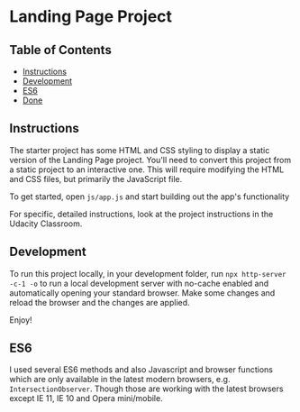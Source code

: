 # Landing Page Project

## Table of Contents

- [Instructions](#instructions)
- [Development](#development)
- [ES6](#es6)
- [Done](#done)

## Instructions

The starter project has some HTML and CSS styling to display a static version of
the Landing Page project. You'll need to convert this project from a static
project to an interactive one. This will require modifying the HTML and CSS
files, but primarily the JavaScript file.

To get started, open `js/app.js` and start building out the app's functionality

For specific, detailed instructions, look at the project instructions in the
Udacity Classroom.

## Development

To run this project locally, in your development folder, run
`npx http-server -c-1 -o` to run a local development server with no-cache
enabled and automatically opening your standard browser. Make some changes and
reload the browser and the changes are applied.

Enjoy!

## ES6

I used several ES6 methods and also Javascript and browser functions which are
only available in the latest modern browsers, e.g. `IntersectionObserver`.
Though those are working with the latest browsers except IE 11, IE 10 and Opera
mini/mobile.
